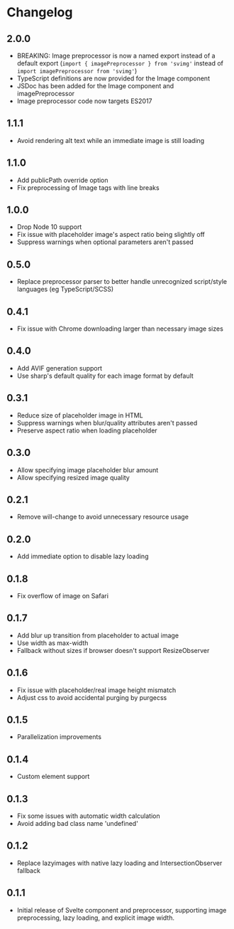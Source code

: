 # Changelog

## 2.0.0

* BREAKING: Image preprocessor is now a named export instead of a default export (`import { imagePreprocessor } from 'svimg'` instead of `import imagePreprocessor from 'svimg'`)
* TypeScript definitions are now provided for the Image component
* JSDoc has been added for the Image component and imagePreprocessor
* Image preprocessor code now targets ES2017

## 1.1.1

* Avoid rendering alt text while an immediate image is still loading

## 1.1.0

* Add publicPath override option
* Fix preprocessing of Image tags with line breaks

## 1.0.0

* Drop Node 10 support
* Fix issue with placeholder image's aspect ratio being slightly off
* Suppress warnings when optional parameters aren't passed

## 0.5.0

* Replace preprocessor parser to better handle unrecognized script/style languages (eg TypeScript/SCSS)

## 0.4.1

* Fix issue with Chrome downloading larger than necessary image sizes

## 0.4.0

* Add AVIF generation support
* Use sharp's default quality for each image format by default

## 0.3.1

* Reduce size of placeholder image in HTML
* Suppress warnings when blur/quality attributes aren't passed
* Preserve aspect ratio when loading placeholder

## 0.3.0

* Allow specifying image placeholder blur amount
* Allow specifying resized image quality

## 0.2.1

* Remove will-change to avoid unnecessary resource usage

## 0.2.0

* Add immediate option to disable lazy loading

## 0.1.8

* Fix overflow of image on Safari

## 0.1.7

* Add blur up transition from placeholder to actual image
* Use width as max-width
* Fallback without sizes if browser doesn't support ResizeObserver

## 0.1.6

* Fix issue with placeholder/real image height mismatch
* Adjust css to avoid accidental purging by purgecss

## 0.1.5

* Parallelization improvements

## 0.1.4

* Custom element support

## 0.1.3

* Fix some issues with automatic width calculation
* Avoid adding bad class name 'undefined'

## 0.1.2

* Replace lazyimages with native lazy loading and IntersectionObserver fallback

## 0.1.1

* Initial release of Svelte component and preprocessor, supporting image preprocessing, lazy loading, and explicit image width.